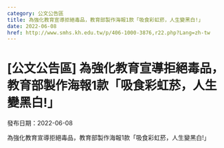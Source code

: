 ```yaml
---
category: 公文公告區
title: 為強化教育宣導拒絕毒品，教育部製作海報1款「吸食彩虹菸，人生變黑白!」
date: 2022-06-08
href: http://www.smhs.kh.edu.tw/p/406-1000-3876,r22.php?Lang=zh-tw
---
```


# [公文公告區] 為強化教育宣導拒絕毒品，教育部製作海報1款「吸食彩虹菸，人生變黑白!」

發布日期：2022-06-08

為強化教育宣導拒絕毒品，教育部製作海報1款「吸食彩虹菸，人生變黑白!」

